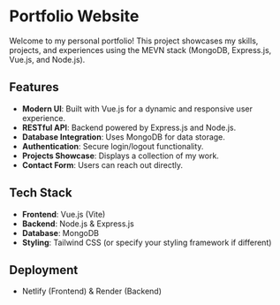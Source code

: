 # Portfolio Website

Welcome to my personal portfolio! This project showcases my skills, projects, and experiences using the MEVN stack (MongoDB, Express.js, Vue.js, and Node.js).

## Features

- **Modern UI**: Built with Vue.js for a dynamic and responsive user experience.
- **RESTful API**: Backend powered by Express.js and Node.js.
- **Database Integration**: Uses MongoDB for data storage.
- **Authentication**: Secure login/logout functionality.
- **Projects Showcase**: Displays a collection of my work.
- **Contact Form**: Users can reach out directly.

## Tech Stack

- **Frontend**: Vue.js (Vite)
- **Backend**: Node.js & Express.js
- **Database**: MongoDB
- **Styling**: Tailwind CSS (or specify your styling framework if different)

## Deployment 
- Netlify (Frontend) & Render (Backend)